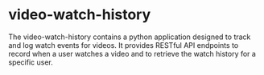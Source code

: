 # video-watch-history
The video-watch-history contains a python application designed to track and log watch events for videos. It provides RESTful API endpoints to record when a user watches a video and to retrieve the watch history for a specific user.
